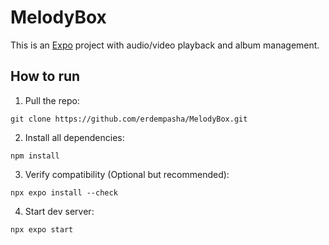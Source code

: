 # MelodyBox

This is an [Expo](https://expo.dev) project with audio/video playback and album management.

## How to run

1. Pull the repo:
```
git clone https://github.com/erdempasha/MelodyBox.git
```
2. Install all dependencies:
```
npm install
```
3. Verify compatibility (Optional but recommended):
```
npx expo install --check
```
4. Start dev server:
```
npx expo start
```
